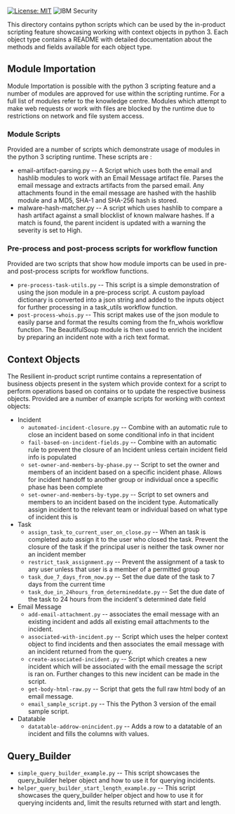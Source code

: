 [![License: MIT](https://img.shields.io/badge/License-MIT-yellow.svg)](https://opensource.org/licenses/MIT)
![IBM Security](./IBM_Security_lockup_pos_RGB.png)

This directory contains python scripts which can be used by the in-product scripting feature showcasing working with context objects in python 3\. Each object type contains a README with detailed documentation about the methods and fields available for each object type.

## Module Importation

Module Importation is possible with the python 3 scripting feature and a number of modules are approved for use within the scripting runtime. For a full list of modules refer to the knowledge centre. Modules which attempt to make web requests or work with files are blocked by the runtime due to restrictions on network and file system access.

### Module Scripts

Provided are a number of scripts which demonstrate usage of modules in the python 3 scripting runtime. These scripts are :

+ email-artifact-parsing.py -- A Script which uses both the email and hashlib modules to work with an Email Message artifact file. Parses the email message and extracts artifacts from the parsed email. Any attachments found in the email message are hashed with the hashlib module and a MD5, SHA-1 and SHA-256 hash is stored.
+ malware-hash-matcher.py -- A script which uses hashlib to compare a hash artifact against a small blocklist of known malware hashes. If a match is found, the parent incident is updated with a warning the severity is set to High.

### Pre-process and post-process scripts for workflow function

Provided are two scripts that show how module imports can be used in pre- and post-process scripts for workflow functions.

+ `pre-process-task-utils.py` -- This script is a simple demonstration of using the json module in a pre-process script. A custom payload dictionary is converted into a json string and added to the inputs object for further processing in a task_utils workflow function.
+ `post-process-whois.py` -- This script makes use of the json module to easily parse and format the results coming from the fn_whois workflow function. The BeautifulSoup module is then used to enrich the incident by preparing an incident note with a rich text format.

## Context Objects

The Resilient in-product script runtime contains a representation of business objects present in the system which provide context for a script to perform operations based on contains or to update the respective business objects. Provided are a number of example scripts for working with context objects:

+ Incident
  + `automated-incident-closure.py` -- Combine with an automatic rule to close an incident based on some conditional info in that incident
  + `fail-based-on-incident-fields.py` -- Combine with an automatic rule to prevent the closure of an Incident unless certain incident field info is populated
  + `set-owner-and-members-by-phase.py` -- Script to set the owner and members of an incident based on a specific incident phase. Allows for incident handoff to another group or individual once a specific phase has been complete
  + `set-owner-and-members-by-type.py` -- Script to set owners and members to an incident based on the incident type. Automatically assign incident to the relevant team or individual based on what type of incident this is
+ Task
  + `assign_task_to_current_user_on_close.py` -- When an task is completed auto assign it to the user who closed the task. Prevent the closure of the task if the principal user is neither the task owner nor an incident member
  + `restrict_task_assignment.py` -- Prevent the assignment of a task to any user unless that user is a member of a permitted group
  + `task_due_7_days_from_now.py` -- Set the due date of the task to 7 days from the current time
  + `task_due_in_24hours_from_determineddate.py` -- Set the due date of the task to 24 hours from the incident's determined date field
+ Email Message
  + `add-email-attachment.py` -- associates the email message with an existing incident and adds all existing email attachments to the incident.
  + `associated-with-incident.py` -- Script which uses the  helper context object to find incidents and then associates the email message with an incident returned from the query.
  + `create-associated-incident.py` -- Script which creates a new incident which will be associated with the email message the script is ran on. Further changes to this new incident can be made in the script.
  + `get-body-html-raw.py` -- Script that gets the full raw html body of an email message.
  + `email_sample_script.py` -- This the Python 3 version of the email sample script.
+ Datatable
  + `datatable-addrow-onincident.py` -- Adds a row to a datatable of an incident and fills the columns with values.

## Query_Builder

+ `simple_query_builder_example.py` -- This script showcases the query_builder helper object and how to use it for querying incidents.
+  `helper_query_builder_start_length_example.py` -- This script showcases the query_builder helper object and how to use it for querying incidents and, limit the results returned with start and length.

